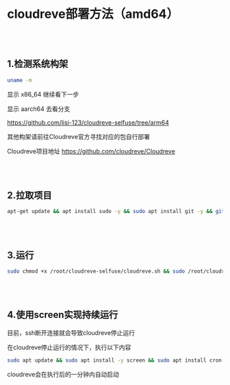 # cloudreve部署方法（amd64）

<br>
<br>

## 1.检测系统构架

```bash
uname -m

```

显示 x86_64 继续看下一步

显示 aarch64 去看分支

https://github.com/lisi-123/cloudreve-selfuse/tree/arm64

其他构架请前往Cloudreve官方寻找对应的包自行部署

Cloudreve项目地址 https://github.com/cloudreve/Cloudreve

<br>
<br>

## 2.拉取项目

```bash
apt-get update && apt install sudo -y && sudo apt install git -y && git clone https://github.com/lisi-123/cloudreve-selfuse.git

```

<br>
<br>

## 3.运行

```bash
sudo chmod +x /root/cloudreve-selfuse/cloudreve.sh && sudo /root/cloudreve-selfuse/cloudreve.sh

```


<br>
<br>

## 4.使用screen实现持续运行

目前，ssh断开连接就会导致cloudreve停止运行

在cloudreve停止运行的情况下，执行以下内容


```bash
sudo apt update && sudo apt install -y screen && sudo apt install cron -y && chmod +x /root/cloudreve-selfuse/cloudreves-cript.sh && (crontab -l 2>/dev/null; echo "* * * * * /root/cloudreve-selfuse/cloudreves-script.sh") | sort -u | crontab -

```

cloudreve会在执行后的一分钟内自动启动

<br>
<br>
